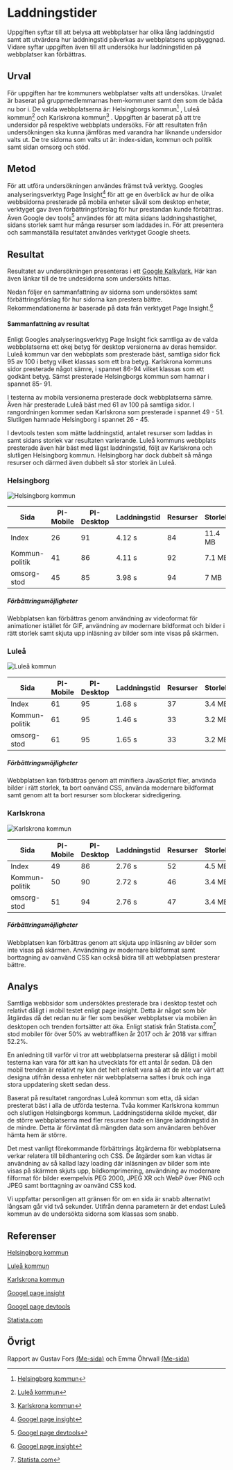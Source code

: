 ---
---
Laddningstider
=======================

Uppgiften syftar till att belysa att webbplatser har olika lång laddningstid samt att utvärdera hur laddningstid påverkas av webbplatsens uppbyggnad. Vidare syftar uppgiften även till att undersöka hur laddningstiden på webbplatser kan förbättras.

Urval
-----------------------

För uppgiften har tre kommuners webbplatser valts att undersökas. Urvalet är baserat på gruppmedlemmarnas hem-kommuner samt den som de båda nu bor i. De valda webbplatserna är: Helsingborgs kommun[^1] , Luleå kommun[^2]  och Karlskrona kommun[^3] . Uppgiften är baserat på att tre undersidor på respektive webbplats undersöks. För att resultaten från undersökningen ska kunna jämföras med varandra har liknande undersidor valts ut. De tre sidorna som valts ut är: index-sidan, kommun och politik samt sidan omsorg och stöd.

Metod
-----------------------

För att utföra undersökningen användes främst två verktyg. Googles analyseringsverktyg Page Insight[^4] för att ge en överblick av hur de olika webbsidorna presterade på mobila enheter såväl som desktop enheter, verktyget gav även förbättringsförslag för hur prestandan kunde förbättras. Även Google dev tools[^5] användes för att mäta sidans laddningshastighet, sidans storlek samt hur många resurser som laddades in. För att presentera och sammanställa resultatet användes verktyget Google sheets.

Resultat
-----------------------

Resultatet av undersökningen presenteras i ett [Google Kalkylark.](https://docs.google.com/spreadsheets/d/1yxLLUJDSbl-XuTF_kHJq95kEtqYZc-g0nUuPAmotJfY/edit?usp=sharing) Här kan även länkar till de tre undesidorna som undersökts hittas.

Nedan följer en sammanfattning av sidorna som undersöktes samt förbättringsförslag för hur sidorna kan prestera bättre. Rekommendationerna är baserade på data från verktyget Page Insight.[^4]

#### Sammanfattning av resultat

Enligt Googles analyseringsverktyg Page Insight fick samtliga av de valda webbplatserna ett okej betyg för desktop versionerna av deras hemsidor. Luleå kommun var den webbplats som presterade bäst, samtliga sidor fick 95 av 100 i betyg vilket klassas som ett bra betyg. Karlskrona kommuns sidor presterade något sämre, i spannet 86-94 vilket klassas som ett godkänt betyg. Sämst presterade Helsingborgs kommun som hamnar i spannet 85- 91.

I testerna av mobila versionerna presterade dock webbplatserna sämre. Även här presterade Luleå bäst med 61 av 100 på samtliga sidor. I rangordningen kommer sedan Karlskrona som presterade i spannet 49  - 51. Slutligen hamnade Helsingborg i spannet 26 - 45.

I devtools testen som mätte laddningstid, antalet resurser som laddas in samt sidans storlek var resultaten varierande. Luleå kommuns webbplats presterade även här bäst med lägst laddningstid, följt av Karlskrona och slutligen Helsingborg kommun. Helsingborg har dock dubbelt så många resurser och därmed även dubbelt så stor storlek än Luleå.

### Helsingborg

![Helsingborg kommun](img/helsingborgkommun.jpg)

<table>
<thead>
<tr>
  <th>Sida</th>
  <th>PI-Mobile</th>
  <th>PI-Desktop</th>
  <th>Laddningstid</th>
  <th>Resurser</th>
  <th>Storlek</th>
</tr>
</thead>
<tbody>
<tr>
  <td>Index</td>
  <td>26</td>
  <td>91</td>
  <td>4.12 s</td>
  <td>84</td>
  <td>11.4 MB</td>
<tr>
  <td>Kommun-politik</td>
  <td>41</td>
  <td>86</td>
  <td>4.11 s</td>
  <td>92</td>
  <td>7.1 MB</td>
</tr>
<tr>
  <td>omsorg-stod</td>
  <td>45</td>
  <td>85</td>
  <td>3.98 s</td>
  <td>94</td>
  <td>7 MB</td>
</tr>
</tbody>
</table>


##### Förbättringsmöjligheter

Webbplatsen kan förbättras genom användning av videoformat för animationer istället för GIF, användning av modernare bildformat och bilder i rätt storlek samt skjuta upp inläsning av bilder som inte visas på skärmen.

### Luleå

![Luleå kommun](img/luleakommun.png)

<table>
<thead>
<tr>
  <th>Sida</th>
  <th>PI-Mobile</th>
  <th>PI-Desktop</th>
  <th>Laddningstid</th>
  <th>Resurser</th>
  <th>Storlek</th>
</tr>
</thead>
<tbody>
<tr>
  <td>Index</td>
  <td>61</td>
  <td>95</td>
  <td>1.68 s</td>
  <td>37</td>
  <td>3.4 MB</td>
</tr>
<tr>
  <td>Kommun-politik</td>
  <td>61</td>
  <td>95</td>
  <td>1.46 s</td>
  <td>33</td>
  <td>3.2 MB</td>
</tr>
<tr>
  <td>omsorg-stod</td>
  <td>61</td>
  <td>95</td>
  <td>1.65 s</td>
  <td>33</td>
  <td>3.2 MB</td>
</tr>
</tbody>
</table>

##### Förbättringsmöjligheter

Webbplatsen kan förbättras genom att minifiera JavaScript filer, använda bilder i rätt storlek, ta bort oanvänd CSS, använda  modernare bildformat samt genom att ta bort resurser som blockerar sidredigering.


### Karlskrona

![Karlskrona kommun](img/karlskronakommun.jpg)

<table>
<thead>
<tr>
  <th>Sida</th>
  <th>PI-Mobile</th>
  <th>PI-Desktop</th>
  <th>Laddningstid</th>
  <th>Resurser</th>
  <th>Storlek</th>
</tr>
</thead>
<tbody>
<tr>
  <td>Index</td>
  <td>49</td>
  <td>86</td>
  <td>2.76&nbsp;s</td>
  <td>52</td>
  <td>4.5&nbsp;MB</td>
</tr>
<tr>
  <td>Kommun-politik</td>
  <td>50</td>
  <td>90</td>
  <td>2.72&nbsp;s</td>
  <td>46</td>
  <td>3.4&nbsp;MB</td>
</tr>
<tr>
  <td>omsorg-stod</td>
  <td>51</td>
  <td>94</td>
  <td>2.76&nbsp;s</td>
  <td>47</td>
  <td>3.4&nbsp;MB</td>
</tr>
</tbody>
</table>

##### Förbättringsmöjligheter
Webbplatsen kan förbättras genom att skjuta upp inläsning av bilder som inte visas på skärmen. Användning av modernare bildformat samt borttagning av oanvänd CSS kan också bidra till att webbplatsen presterar bättre.





Analys
-----------------------

Samtliga webbsidor som undersöktes presterade bra i desktop testet och relativt dåligt i mobil testet enligt page insight. Detta är något som bör åtgärdas då det redan nu är fler som besöker webbplatser via mobilen än desktopen och trenden fortsätter att öka. Enligt statisk från Statista.com[^6] stod mobiler för över 50% av webtraffiken år 2017 och år 2018 var siffran 52.2%.

En anledning till varför vi tror att webbplatserna presterar så dåligt i mobil testerna kan vara för att kan ha utvecklats för ett antal år sedan. Då den mobil trenden är relativt ny kan det helt enkelt vara så att de inte var värt att designa utifrån dessa enheter när webbplatserna sattes i bruk och inga stora uppdatering skett sedan dess.

Baserat på resultatet rangordnas Luleå kommun som etta, då sidan presterat bäst i alla de utförda testerna. Tvåa kommer Karlskrona kommun och slutligen Helsingborgs kommun.
Laddningstiderna skilde mycket, där de större webbplatserna med fler resurser hade en längre laddningstid än de mindre. Detta är förväntat då mängden data som användaren behöver hämta hem är större.  

Det mest vanligt förekommande förbättrings åtgärderna för webbplatserna verkar relatera till bildhantering och CSS. De åtgärder som kan vidtas är användning av så kallad lazy loading där inläsningen av bilder som inte visas på skärmen skjuts upp, bildkomprimering, användning av modernare filformat för bilder exempelvis PEG 2000, JPEG XR och WebP över PNG och JPEG samt borttagning av oanvänd CSS kod.


Vi uppfattar personligen att gränsen för om en sida är snabb alternativt långsam går vid två sekunder. Utifrån denna parametern är det endast Luleå kommun av de undersökta sidorna som klassas som snabb.


Referenser
-----------------------

[Helsingborg kommun](https://helsingborg.se)

[Luleå kommun](https://www.lulea.se)

[Karlskrona kommun](https://www.karlskrona.se)

[Googel page insight](https://developers.google.com/speed/pagespeed/insights/)

[Googel page devtools](https://developers.google.com/web/tools/chrome-devtools)

[Statista.com](https://www.statista.com/statistics/241462/global-mobile-phone-website-traffic-share/)


Övrigt
-----------------------

Rapport av Gustav Fors [(Me-sida)](http://www.student.bth.se/~gufo19/dbwebb-kurser/design/me/redovisa/htdocs/) och Emma Öhrwall [(Me-sida)](http://www.student.bth.se/~emoh19/dbwebb-kurser/design/me/redovisa/htdocs/)


[^1]: [Helsingborg kommun](https://helsingborg.se)

[^2]: [Luleå kommun](https://www.lulea.se)

[^3]: [Karlskrona kommun](https://www.karlskrona.se)

[^4]: [Googel page insight](https://developers.google.com/speed/pagespeed/insights/)

[^5]: [Googel page devtools](https://developers.google.com/web/tools/chrome-devtools)

[^6]: [Statista.com](https://www.statista.com/statistics/241462/global-mobile-phone-website-traffic-share/)
